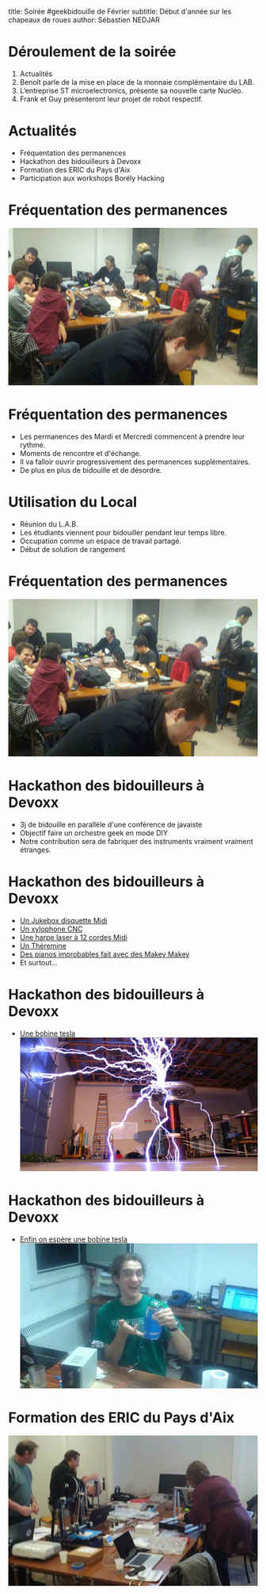 title: Soirée #geekbidouille de Février
subtitle: Début d'année sur les chapeaux de roues
author: Sébastien NEDJAR

# Déroulement de la soirée
1. Actualités
2. Benoît parle de la mise en place de la monnaie complémentaire du LAB.
2. L’entreprise ST microelectronics, présente sa nouvelle carte Nucléo.
2. Frank et Guy présenteront leur projet de robot respectif. 

# Actualités
- Fréquentation des permanences
- Hackathon des bidouilleurs à Devoxx
- Formation des ERIC du Pays d'Aix
- Participation aux workshops Borély Hacking

# Fréquentation des permanences
![local](local.jpg)

# Fréquentation des permanences
- Les permanences des Mardi et Mercredi commencent à prendre leur rythme.
- Moments de rencontre et d'échange.
- Il va falloir ouvrir progressivement des permanences supplémentaires.
- De plus en plus de bidouille et de désordre.

# Utilisation du Local
- Réunion du L.A.B.
- Les étudiants viennent pour bidouiller pendant leur temps libre.
- Occupation comme un espace de travail partagé.
- Début de solution de rangement

# Fréquentation des permanences
![local](local.jpg)

# Hackathon des bidouilleurs à Devoxx
- 3j de bidouille en parallèle d'une conférence de javaiste
- Objectif faire un orchestre geek en mode DIY
- Notre contribution sera de fabriquer des instruments vraiment vraiment étranges.

# Hackathon des bidouilleurs à Devoxx
- [Un Jukebox disquette Midi](http://www.youtube.com/watch?v=lx_vWkv50uk)
- [Un xylophone CNC](http://www.youtube.com/watch?v=bZuUAe4BuUY)
- [Une harpe laser à 12 cordes Midi](http://www.youtube.com/watch?v=WkkhcwXpYy4)
- [Un Théremine](http://www.youtube.com/watch?v=IXXwVEGABjA)
- [Des pianos improbables fait avec des Makey Makey](http://www.youtube.com/watch?v=pfjWdoW7pt4)
- Et surtout...

# Hackathon des bidouilleurs à Devoxx
- [Une bobine tesla](https://www.youtube.com/watch?v=5EQ2bJ9xO3A)
![bobine](bobine1.jpg)

# Hackathon des bidouilleurs à Devoxx
- [Enfin on espère une bobine tesla](https://www.youtube.com/watch?v=5EQ2bJ9xO3A)
![bobine](bobine.jpg)

# Formation des ERIC du Pays d'Aix
![eric](eric.jpg)



